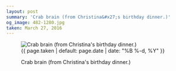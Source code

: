 ```yaml
---
layout: post
summary: 'Crab brain (from Christina&#x27;s birthday dinner.)'
og_image: 482-1280.jpg
taken: March 27, 2016
---
```


<figure class="post">
<img alt="Crab brain (from Christina's birthday dinner.)" sizes="(min-width: 700px) 50vw, calc(100vw - 2rem)" src="{{ site.assets_url }}/482-640.jpg" srcset="{{ site.assets_url }}/482-1280.jpg 1280w, {{ site.assets_url }}/482-960.jpg 960w, {{ site.assets_url }}/482-640.jpg 640w, {{ site.assets_url }}/482-320.jpg 320w"/>
<figcaption>
<time>{{ page.taken | default: page.date | date: "%B %-d, %Y" }}</time>
<p>Crab brain (from Christina's birthday dinner.)</p>
</figcaption>
</figure>
